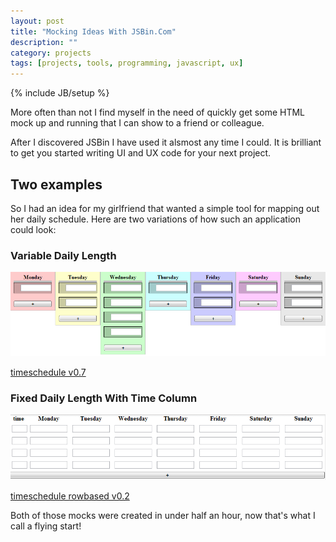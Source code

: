 ```yaml
---
layout: post
title: "Mocking Ideas With JSBin.Com"
description: ""
category: projects
tags: [projects, tools, programming, javascript, ux]
---
```

{% include JB/setup %}

<p>More often than not I find myself in the need of quickly get some HTML mock up and running that I can show to a friend or colleague.</p>

<p>After I discovered JSBin I have used it alsmost any time I could. It is brilliant to get you started writing UI and UX code for your next project.</p>

<h2>Two examples</h2>

<p>So I had an idea for my girlfriend that wanted a simple tool for mapping out her daily schedule. Here are two variations of how such an application could look:</p>

<h3>Variable Daily Length</h3>

<p><img src="/assets/images/screencaps/ucipan_7.png" alt="Alt text" /></p>

<p><a href="http://jsbin.com/ucipan/7">timeschedule v0.7</a></p>

<h3>Fixed Daily Length With Time Column</h3>

<p><img src="/assets/images/screencaps/ojuzen_2.png" alt="Alt text" /></p>

<p><a href="http://jsbin.com/ojuzen/2">timeschedule rowbased v0.2</a></p>

<p>Both of those mocks were created in under half an hour, now that's what I call a flying start!</p>